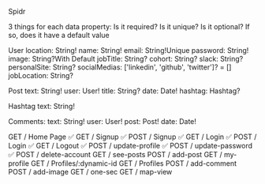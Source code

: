 Spidr

3 things for each data property:
Is it required?
Is it unique?
Is it optional? If so, does it have a default value


User
location: String!
name: String!
email: String!Unique
password: String!
image: String?With Default
jobTitle: String?
cohort: String?
slack: String?
personalSite: String?
socialMedias: ['linkedin', 'github', 'twitter']? = []
jobLocation: String?

Post
text: String!
user: User!
title: String?
date: Date!
hashtag: Hashtag?

Hashtag
text: String!

Comments:
text: String!
user: User!
post: Post!
date: Date!



GET 	/ Home Page  ✅
GET		/ Signup ✅
POST	/ Signup ✅
GET		/ Login ✅
POST	/ Login ✅
GET		/ Logout ✅
POST	/ update-profile ✅
POST	/ update-password ✅
POST	/ delete-account
GET		/ see-posts
POST	/ add-post
GET		/ my-profile
GET 	/ Profiles/:dynamic-id
GET 	/ Profiles
POST	/ add-comment
POST	/ add-image
GET		/ one-sec 
GET		/ map-view

